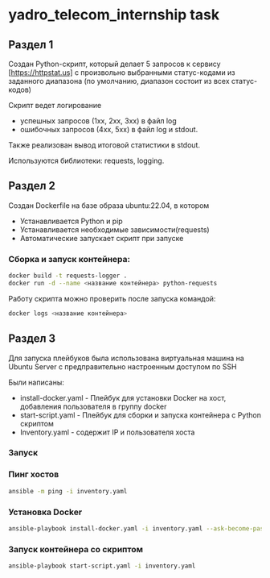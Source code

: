 # yadro_telecom_internship task

## Раздел 1

Создан Python-скрипт, который делает 5 запросов к сервису [https://httpstat.us] c произвольно выбранными статус-кодами из заданного диапазона (по умолчанию, диапазон состоит из всех статус-кодов)

Скрипт ведет логирование
 - успешных запросов (1xx, 2xx, 3xx) в файл log
 - ошибочных запросов (4xx, 5xx) в файл log и stdout.

Также реализован вывод итоговой статистики в stdout.

Используются библиотеки: requests, logging.

## Раздел 2

Создан Dockerfile на базе образа ubuntu:22.04, в котором

- Устанавливается Python и pip
- Устанавливается необходимые зависимости(requests)
- Автоматические запускает скрипт при запуске

### Сборка и запуск контейнера:

```bash
docker build -t requests-logger .
docker run -d --name <название контейнера> python-requests
```

Работу скрипта можно проверить после запуска командой:

```bash
docker logs <название контейнера>
```

## Раздел 3

Для запуска плейбуков была использована виртуальная машина на Ubuntu Server с предправительно настроенным доступом по SSH

Были написаны:
 - install-docker.yaml - Плейбук для установки Docker на хост, добавления пользователя в группу docker
 - start-script.yaml - Плейбук для сборки и запуска контейнера с Python скриптом
 - Inventory.yaml - содержит IP и пользователя хоста

### Запуск

### Пинг хостов
```bash
ansible -m ping -i inventory.yaml
```

### Установка Docker
```bash
ansible-playbook install-docker.yaml -i inventory.yaml --ask-become-pass
```

### Запуск контейнера со скриптом
```bash
ansible-playbook start-script.yaml -i inventory.yaml
```
